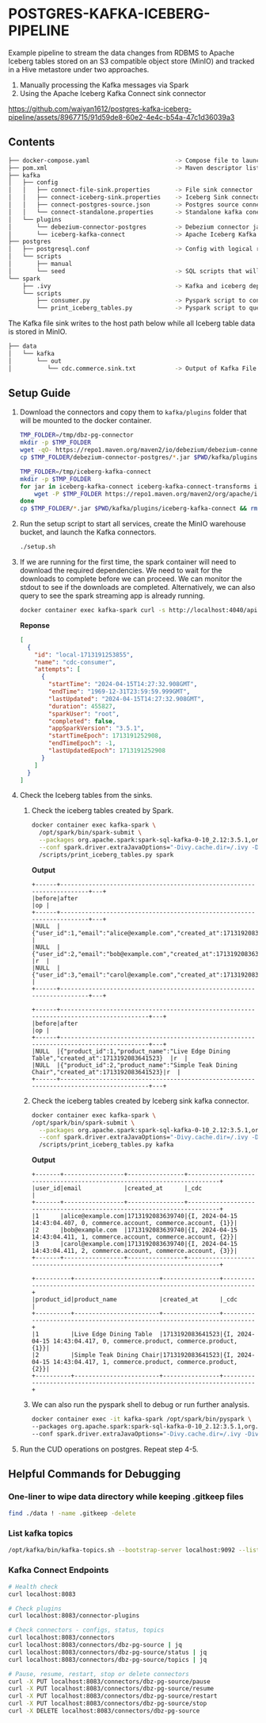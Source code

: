 # POSTGRES-KAFKA-ICEBERG-PIPELINE

Example pipeline to stream the data changes from RDBMS to Apache Iceberg tables stored on an S3 compatible object store (MinIO) and tracked in a Hive metastore under two approaches.

1. Manually processing the Kafka messages via Spark
2. Using the Apache Iceberg Kafka Connect sink connector

https://github.com/waiyan1612/postgres-kafka-iceberg-pipeline/assets/8967715/91d59de8-60e2-4e4c-b54a-47c1d36039a3

## Contents
```sh
├── docker-compose.yaml                        -> Compose file to launch postgres, kafka, minio, hive metastore and spark containers
├── pom.xml                                    -> Maven descriptor listing the required libraries
├── kafka
│   ├── config
│   │   ├── connect-file-sink.properties       -> File sink connector
│   │   ├── connect-iceberg-sink.properties    -> Iceberg Sink connector
│   │   ├── connect-postgres-source.json       -> Postgres source connector
│   │   └── connect-standalone.properties      -> Standalone kafka conenct config
│   └── plugins
│       └── debezium-connector-postgres        -> Debezium connector jars should be downloaded to this folder
│       └── iceberg-kafka-connect              -> Apache Iceberg Kafka Connect jars should be downloaded to this folder
├── postgres
│   ├── postgresql.conf                        -> Config with logical replication enabled
│   └── scripts
│       ├── manual
│       └── seed                               -> SQL scripts that will be run the first time the db is created i.e. when the data directory is empty
└── spark
    ├── .ivy                                   -> Kafka and iceberg dependency jars will be downloaded to this folder
    └── scripts
        ├── consumer.py                        -> Pyspark script to consume kafka messages and stream to console and iceberg sinks
        └── print_iceberg_tables.py            -> Pyspark script to query the tables created by Spark/Iceberg Sink Kafka connector

```
The Kafka file sink writes to the host path below while all Iceberg table data is stored in MinIO.
```sh
├── data
│   └── kafka
│       └── out
│          └── cdc.commerce.sink.txt           -> Output of Kafka File sink connector
```

## Setup Guide

1. Download the connectors and copy them to `kafka/plugins` folder that will be mounted to the docker container.

    ```sh
    TMP_FOLDER=/tmp/dbz-pg-connector
    mkdir -p $TMP_FOLDER
    wget -qO- https://repo1.maven.org/maven2/io/debezium/debezium-connector-postgres/3.1.2.Final/debezium-connector-postgres-3.1.2.Final-plugin.tar.gz | tar -xvz -C $TMP_FOLDER
    cp $TMP_FOLDER/debezium-connector-postgres/*.jar $PWD/kafka/plugins/debezium-connector-postgres && rm -rf $TMP_FOLDER

    TMP_FOLDER=/tmp/iceberg-kafka-connect
    mkdir -p $TMP_FOLDER
    for jar in iceberg-kafka-connect iceberg-kafka-connect-transforms iceberg-kafka-connect-events iceberg-hive-metastore; do
        wget -P $TMP_FOLDER https://repo1.maven.org/maven2/org/apache/iceberg/$jar/1.6.1/$jar-1.6.1.jar
    done
    cp $TMP_FOLDER/*.jar $PWD/kafka/plugins/iceberg-kafka-connect && rm -rf $TMP_FOLDER
    ```

2. Run the setup script to start all services, create the MinIO warehouse bucket, and launch the Kafka connectors.
    ```sh
    ./setup.sh
    ```

3. If we are running for the first time, the spark container will need to download the required dependencies. We need to wait for the downloads to complete before we can proceed. We can monitor the stdout to see if the downloads are completed. Alternatively, we can also query to see the spark streaming app is already running.
    ```sh
    docker container exec kafka-spark curl -s http://localhost:4040/api/v1/applications | jq
    ```
    **Reponse**
    ```json
    [
      {
        "id": "local-1713191253855",
        "name": "cdc-consumer",
        "attempts": [
          {
            "startTime": "2024-04-15T14:27:32.908GMT",
            "endTime": "1969-12-31T23:59:59.999GMT",
            "lastUpdated": "2024-04-15T14:27:32.908GMT",
            "duration": 455827,
            "sparkUser": "root",
            "completed": false,
            "appSparkVersion": "3.5.1",
            "startTimeEpoch": 1713191252908,
            "endTimeEpoch": -1,
            "lastUpdatedEpoch": 1713191252908
          }
        ]
      }
    ]
    ```

4. Check the Iceberg tables from the sinks.
    1. Check the iceberg tables created by Spark. 
        ```sh
        docker container exec kafka-spark \
          /opt/spark/bin/spark-submit \
          --packages org.apache.spark:spark-sql-kafka-0-10_2.12:3.5.1,org.apache.iceberg:iceberg-spark-runtime-3.5_2.12:1.6.1,org.apache.iceberg:iceberg-aws:1.6.1,org.apache.iceberg:iceberg-hive-metastore:1.6.1 \
          --conf spark.driver.extraJavaOptions="-Divy.cache.dir=/.ivy -Divy.home=/.ivy" \
          /scripts/print_iceberg_tables.py spark
        ```
        **Output**
        ```
        +------+-----------------------------------------------------------------------+---+
        |before|after                                                                  |op |
        +------+-----------------------------------------------------------------------+---+
        |NULL  |{"user_id":1,"email":"alice@example.com","created_at":1713192083639740}|r  |
        |NULL  |{"user_id":2,"email":"bob@example.com","created_at":1713192083639740}  |r  |
        |NULL  |{"user_id":3,"email":"carol@example.com","created_at":1713192083639740}|r  |
        +------+-----------------------------------------------------------------------+---+

        +------+----------------------------------------------------------------------------------------+---+
        |before|after                                                                                   |op |
        +------+----------------------------------------------------------------------------------------+---+
        |NULL  |{"product_id":1,"product_name":"Live Edge Dining Table","created_at":1713192083641523}  |r  |
        |NULL  |{"product_id":2,"product_name":"Simple Teak Dining Chair","created_at":1713192083641523}|r  |
        +------+----------------------------------------------------------------------------------------+---+
        ```
    2. Check the iceberg tables created by Iceberg sink kafka connector. 
        ```sh
        docker container exec kafka-spark \
        /opt/spark/bin/spark-submit \
          --packages org.apache.spark:spark-sql-kafka-0-10_2.12:3.5.1,org.apache.iceberg:iceberg-spark-runtime-3.5_2.12:1.6.1,org.apache.iceberg:iceberg-aws:1.6.1,org.apache.iceberg:iceberg-hive-metastore:1.6.1 \
          --conf spark.driver.extraJavaOptions="-Divy.cache.dir=/.ivy -Divy.home=/.ivy" \
          /scripts/print_iceberg_tables.py kafka
        ```
        **Output**
        ```
        +-------+-----------------+----------------+------------------------------------------------------------------------+
        |user_id|email            |created_at      |_cdc                                                                    |
        +-------+-----------------+----------------+------------------------------------------------------------------------+
        |1      |alice@example.com|1713192083639740|{I, 2024-04-15 14:43:04.407, 0, commerce.account, commerce.account, {1}}|
        |2      |bob@example.com  |1713192083639740|{I, 2024-04-15 14:43:04.411, 1, commerce.account, commerce.account, {2}}|
        |3      |carol@example.com|1713192083639740|{I, 2024-04-15 14:43:04.411, 2, commerce.account, commerce.account, {3}}|
        +-------+-----------------+----------------+------------------------------------------------------------------------+

        +----------+------------------------+----------------+------------------------------------------------------------------------+
        |product_id|product_name            |created_at      |_cdc                                                                    |
        +----------+------------------------+----------------+------------------------------------------------------------------------+
        |1         |Live Edge Dining Table  |1713192083641523|{I, 2024-04-15 14:43:04.417, 0, commerce.product, commerce.product, {1}}|
        |2         |Simple Teak Dining Chair|1713192083641523|{I, 2024-04-15 14:43:04.417, 1, commerce.product, commerce.product, {2}}|
        +----------+------------------------+----------------+------------------------------------------------------------------------+
        ```
    3. We can also run the pyspark shell to debug or run further analysis.
        ```sh
        docker container exec -it kafka-spark /opt/spark/bin/pyspark \
        --packages org.apache.spark:spark-sql-kafka-0-10_2.12:3.5.1,org.apache.iceberg:iceberg-spark-runtime-3.5_2.12:1.6.1,org.apache.iceberg:iceberg-aws:1.6.1,org.apache.iceberg:iceberg-hive-metastore:1.6.1 \
        --conf spark.driver.extraJavaOptions="-Divy.cache.dir=/.ivy -Divy.home=/.ivy"
        ```
5. Run the CUD operations on postgres. Repeat step 4-5.

## Helpful Commands for Debugging

### One-liner to wipe data directory while keeping .gitkeep files
```sh
find ./data ! -name .gitkeep -delete
```

### List kafka topics
```sh
/opt/kafka/bin/kafka-topics.sh --bootstrap-server localhost:9092 --list
```

### Kafka Connect Endpoints 
```sh
# Health check
curl localhost:8083

# Check plugins
curl localhost:8083/connector-plugins

# Check connectors - configs, status, topics 
curl localhost:8083/connectors
curl localhost:8083/connectors/dbz-pg-source | jq
curl localhost:8083/connectors/dbz-pg-source/status | jq
curl localhost:8083/connectors/dbz-pg-source/topics | jq

# Pause, resume, restart, stop or delete connectors
curl -X PUT localhost:8083/connectors/dbz-pg-source/pause
curl -X PUT localhost:8083/connectors/dbz-pg-source/resume
curl -X PUT localhost:8083/connectors/dbz-pg-source/restart
curl -X PUT localhost:8083/connectors/dbz-pg-source/stop
curl -X DELETE localhost:8083/connectors/dbz-pg-source
```
